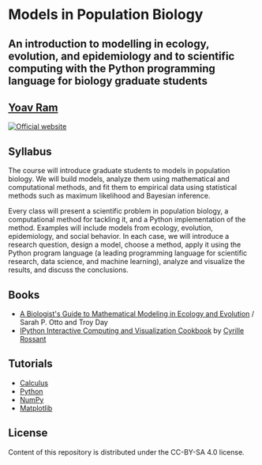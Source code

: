 # Models in Population Biology
## An introduction to modelling in ecology, evolution, and epidemiology and to scientific computing with the Python programming language for biology graduate students 
## [Yoav Ram](http://www.yoavram.com)

[![Official website](https://img.shields.io/badge/Website-ModelsPopBiol-orange.svg)](https://modelspopbiol.yoavram.com)

## Syllabus

The course will introduce graduate students to models in population biology. We will build models, analyze them using mathematical and computational methods, and fit them to empirical data using statistical methods such as maximum likelihood and Bayesian inference. 

Every class will present a scientific problem in population biology, a computational method for tackling it, and a Python implementation of the method. Examples will include models from ecology, evolution, epidemiology, and social behavior. In each case, we will introduce a research question, design a model, choose a method, apply it using the Python program language (a leading programming language for scientific research, data science, and machine learning), analyze and visualize the results, and discuss the conclusions.

## Books

- [A Biologist's Guide to Mathematical Modeling in Ecology and Evolution](https://press.princeton.edu/books/hardcover/9780691123448/a-biologists-guide-to-mathematical-modeling-in-ecology-and-evolution) / Sarah P. Otto and Troy Day
- [IPython Interactive Computing and Visualization Cookbook](http://ipython-books.github.io) by [Cyrille Rossant](http://cyrille.rossant.net/)

## Tutorials

- [Calculus](https://www.youtube.com/watch?v=WUvTyaaNkzM)
- [Python](https://github.com/yoavram/SciComPy/blob/master/notebooks/python.ipynb)
- [NumPy](https://github.com/yoavram/SciComPy/blob/master/notebooks/numpy.ipynb)
- [Matplotlib](https://github.com/yoavram/SciComPy/blob/master/notebooks/matplotlib.ipynb) 

## License

Content of this repository is distributed under the CC-BY-SA 4.0 license.
